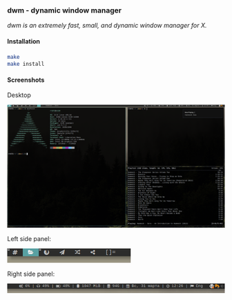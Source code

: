 ### dwm - dynamic window manager
*dwm is an extremely fast, small, and dynamic window manager for X.*

#### Installation

```bash
make
make install
```
#### Screenshots
Desktop
<p align="center">
 <img src="https://github.com/rt072/dwm/blob/dev/screenshots/desktop.png">
</p>

Left side panel:

![screenshot](./screenshots/left.png)

Right side panel:

![screenshot](./screenshots/right.png)
